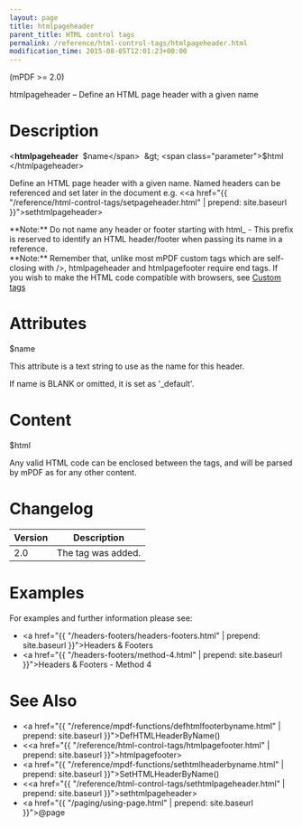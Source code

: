 ```yaml
---
layout: page
title: htmlpageheader
parent_title: HTML control tags
permalink: /reference/html-control-tags/htmlpageheader.html
modification_time: 2015-08-05T12:01:23+00:00
---
```


(mPDF >= 2.0)

htmlpageheader – Define an HTML page header with a given name

# Description

&lt;**htmlpageheader**  <span class="parameter">$name</span>  &gt; <span class="parameter">$html</span> &lt;/htmlpageheader&gt;

Define an HTML page header with a given name. Named headers can be referenced and set later in the document e.g. 
&lt;<a href="{{ "/reference/html-control-tags/setpageheader.html" | prepend: site.baseurl }}">sethtmlpageheader</a>&gt;

<div class="alert alert-info" role="alert" markdown="1">
    **Note:** Do not name any header or footer starting with html_ - This prefix is reserved to identify an 
    <span class="smallblock">HTML</span> header/footer when passing its name in a reference.
</div>

<div class="alert alert-info" role="alert" markdown="1">
    **Note:** Remember that, unlike most mPDF custom tags which are self-closing with /&gt;, htmlpageheader
    and htmlpagefooter require end tags. If you wish to make the HTML code compatible with browsers, see 
    <a href="{{ "/html-support/custom-html-tags.html" | prepend: site.baseurl }}">Custom tags</a>
</div>

# Attributes

<span class="parameter">$name</span>

This attribute is a text string to use as the name for this header.

If name is <span class="smallblock">BLANK</span> or omitted, it is set as '_default'.

# Content

<span class="parameter">$html</span>

Any valid HTML code can be enclosed between the tags, and will be parsed by mPDF as for any other content.

# Changelog

<table class="table"> <thead>
<tr> <th>Version</th><th>Description</th> </tr>
</thead> <tbody>
<tr>
<td>2.0</td>
<td>The tag was added.</td>
</tr>
</tbody> </table>

# Examples

For examples and further information please see:

- <a href="{{ "/headers-footers/headers-footers.html" | prepend: site.baseurl }}">Headers &amp; Footers</a>
- <a href="{{ "/headers-footers/method-4.html" | prepend: site.baseurl }}">Headers &amp; Footers - Method 4</a>

# See Also

- <a href="{{ "/reference/mpdf-functions/defhtmlfooterbyname.html" | prepend: site.baseurl }}">DefHTMLHeaderByName()</a>
- &lt;<a href="{{ "/reference/html-control-tags/htmlpagefooter.html" | prepend: site.baseurl }}">htmlpagefooter</a>&gt; 
- <a href="{{ "/reference/mpdf-functions/sethtmlheaderbyname.html" | prepend: site.baseurl }}">SetHTMLHeaderByName()</a>
- &lt;<a href="{{ "/reference/html-control-tags/sethtmlpageheader.html" | prepend: site.baseurl }}">sethtmlpageheader</a>&gt; 
- <a href="{{ "/paging/using-page.html" | prepend: site.baseurl }}">@page</a>
